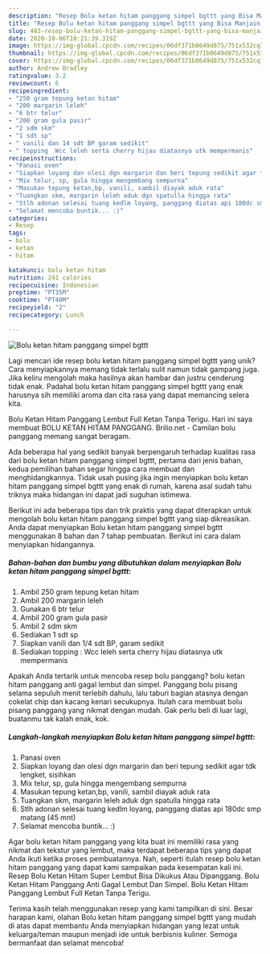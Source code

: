 ```yaml
---
description: "Resep Bolu ketan hitam panggang simpel bgttt yang Bisa Manjain Lidah"
title: "Resep Bolu ketan hitam panggang simpel bgttt yang Bisa Manjain Lidah"
slug: 483-resep-bolu-ketan-hitam-panggang-simpel-bgttt-yang-bisa-manjain-lidah
date: 2020-10-06T10:21:39.319Z
image: https://img-global.cpcdn.com/recipes/06df371b0649d875/751x532cq70/bolu-ketan-hitam-panggang-simpel-bgttt-foto-resep-utama.jpg
thumbnail: https://img-global.cpcdn.com/recipes/06df371b0649d875/751x532cq70/bolu-ketan-hitam-panggang-simpel-bgttt-foto-resep-utama.jpg
cover: https://img-global.cpcdn.com/recipes/06df371b0649d875/751x532cq70/bolu-ketan-hitam-panggang-simpel-bgttt-foto-resep-utama.jpg
author: Andrew Bradley
ratingvalue: 3.2
reviewcount: 6
recipeingredient:
- "250 gram tepung ketan hitam"
- "200 margarin leleh"
- "6 btr telur"
- "200 gram gula pasir"
- "2 sdm skm"
- "1 sdt sp"
- " vanili dan 14 sdt BP garam sedikit"
- " topping  Wcc leleh serta cherry hijau diatasnya utk mempermanis"
recipeinstructions:
- "Panasi oven"
- "Siapkan loyang dan olesi dgn margarin dan beri tepung sedikit agar tdk lengket, sisihkan"
- "Mix telur, sp, gula hingga mengembang sempurna"
- "Masukan tepung ketan,bp, vanili, sambil diayak aduk rata"
- "Tuangkan skm, margarin leleh aduk dgn spatulla hingga rata"
- "Stlh adonan selesai tuang kedlm loyang, panggang diatas api 180dc smp matang (45 mnt)"
- "Selamat mencoba buntik... :)"
categories:
- Resep
tags:
- bolu
- ketan
- hitam

katakunci: bolu ketan hitam 
nutrition: 241 calories
recipecuisine: Indonesian
preptime: "PT35M"
cooktime: "PT40M"
recipeyield: "2"
recipecategory: Lunch

---
```



![Bolu ketan hitam panggang simpel bgttt](https://img-global.cpcdn.com/recipes/06df371b0649d875/751x532cq70/bolu-ketan-hitam-panggang-simpel-bgttt-foto-resep-utama.jpg)

Lagi mencari ide resep bolu ketan hitam panggang simpel bgttt yang unik? Cara menyiapkannya memang tidak terlalu sulit namun tidak gampang juga. Jika keliru mengolah maka hasilnya akan hambar dan justru cenderung tidak enak. Padahal bolu ketan hitam panggang simpel bgttt yang enak harusnya sih memiliki aroma dan cita rasa yang dapat memancing selera kita.

Bolu Ketan Hitam Panggang Lembut Full Ketan Tanpa Terigu. Hari ini saya membuat BOLU KETAN HITAM PANGGANG. Brilio.net - Camilan bolu panggang memang sangat beragam.

Ada beberapa hal yang sedikit banyak berpengaruh terhadap kualitas rasa dari bolu ketan hitam panggang simpel bgttt, pertama dari jenis bahan, kedua pemilihan bahan segar hingga cara membuat dan menghidangkannya. Tidak usah pusing jika ingin menyiapkan bolu ketan hitam panggang simpel bgttt yang enak di rumah, karena asal sudah tahu triknya maka hidangan ini dapat jadi suguhan istimewa.


Berikut ini ada beberapa tips dan trik praktis yang dapat diterapkan untuk mengolah bolu ketan hitam panggang simpel bgttt yang siap dikreasikan. Anda dapat menyiapkan Bolu ketan hitam panggang simpel bgttt menggunakan 8 bahan dan 7 tahap pembuatan. Berikut ini cara dalam menyiapkan hidangannya.

<!--inarticleads1-->

##### Bahan-bahan dan bumbu yang dibutuhkan dalam menyiapkan Bolu ketan hitam panggang simpel bgttt:

1. Ambil 250 gram tepung ketan hitam
1. Ambil 200 margarin leleh
1. Gunakan 6 btr telur
1. Ambil 200 gram gula pasir
1. Ambil 2 sdm skm
1. Sediakan 1 sdt sp
1. Siapkan  vanili dan 1/4 sdt BP, garam sedikit
1. Sediakan  topping : Wcc leleh serta cherry hijau diatasnya utk mempermanis


Apakah Anda tertarik untuk mencoba resep bolu panggang? bolu ketan hitam panggang anti gagal lembut dan simpel. Panggang bolu pisang selama sepuluh menit terlebih dahulu, lalu taburi bagian atasnya dengan cokelat chip dan kacang kenari secukupnya. Itulah cara membuat bolu pisang panggang yang nikmat dengan mudah. Gak perlu beli di luar lagi, buatanmu tak kalah enak, kok. 

<!--inarticleads2-->

##### Langkah-langkah menyiapkan Bolu ketan hitam panggang simpel bgttt:

1. Panasi oven
1. Siapkan loyang dan olesi dgn margarin dan beri tepung sedikit agar tdk lengket, sisihkan
1. Mix telur, sp, gula hingga mengembang sempurna
1. Masukan tepung ketan,bp, vanili, sambil diayak aduk rata
1. Tuangkan skm, margarin leleh aduk dgn spatulla hingga rata
1. Stlh adonan selesai tuang kedlm loyang, panggang diatas api 180dc smp matang (45 mnt)
1. Selamat mencoba buntik... :)


Agar bolu ketan hitam panggang yang kita buat ini memiliki rasa yang nikmat dan tekstur yang lembut, maka terdapat beberapa tips yang dapat Anda ikuti ketika proses pembuatannya. Nah, seperti itulah resep bolu ketan hitam panggang yang dapat kami sampaikan pada kesempatan kali ini. Resep Bolu Ketan Hitam Super Lembut Bisa Dikukus Atau Dipanggang. Bolu Ketan Hitam Panggang Anti Gagal Lembut Dan Simpel. Bolu Ketan Hitam Panggang Lembut Full Ketan Tanpa Terigu. 

Terima kasih telah menggunakan resep yang kami tampilkan di sini. Besar harapan kami, olahan Bolu ketan hitam panggang simpel bgttt yang mudah di atas dapat membantu Anda menyiapkan hidangan yang lezat untuk keluarga/teman maupun menjadi ide untuk berbisnis kuliner. Semoga bermanfaat dan selamat mencoba!
